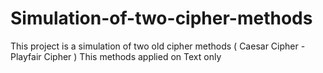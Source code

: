 # Simulation-of-two-cipher-methods
This project is a simulation of two old cipher methods ( Caesar Cipher - Playfair Cipher )
This methods applied on Text only
